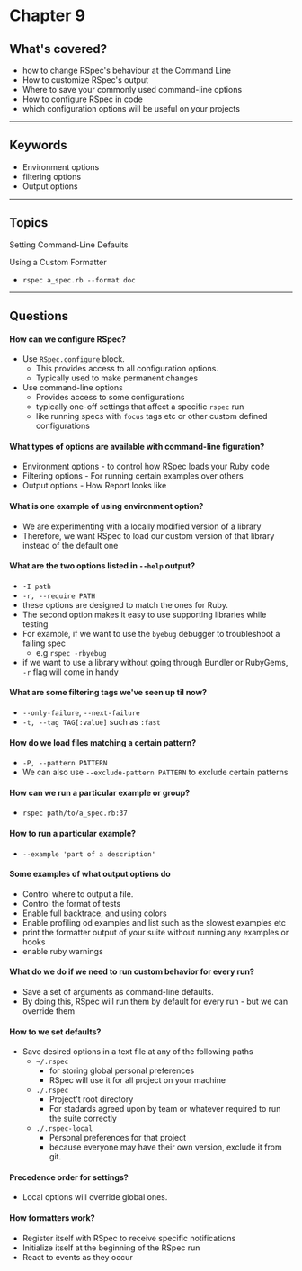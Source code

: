 # Chapter 9

## What's covered? 
-  how to change RSpec's behaviour at the Command Line
- How to customize RSpec's output
- Where to save your commonly used command-line options
- How to configure RSpec in code
- which configuration options will be useful on your projects
--- 
## Keywords
- Environment options
- filtering options
- Output options

--- 

## Topics
Setting Command-Line Defaults

Using a Custom Formatter
- `rspec a_spec.rb --format doc`

--- 

## Questions

#### How can we configure RSpec? 
- Use `RSpec.configure` block.
  - This provides access to all configuration options. 
  - Typically used to make permanent changes
- Use command-line options
  - Provides access to some configurations
  - typically one-off settings that affect a specific `rspec` run
  - like running specs with `focus` tags etc or other custom defined configurations

#### What types of options are available with command-line figuration? 
- Environment options - to control how RSpec loads your Ruby code
- Filtering options - For running certain examples over others
- Output options - How Report looks like

#### What is one example of using environment option? 
- We are experimenting with a locally modified version of a library
- Therefore, we want RSpec to load our custom version of that library instead of the default one

#### What are the two options listed in `--help` output?
- `-I path` 
- `-r, --require PATH`
- these options are designed to match the ones for Ruby. 
- The second option makes it easy to use supporting libraries while testing
- For example, if we want to use the `byebug` debugger to troubleshoot a failing spec
  - e.g `rspec -rbyebug`
- if we want to use a library without going through Bundler or RubyGems, `-r` flag will come in handy

#### What are some filtering tags we've seen up til now?
- `--only-failure`, `--next-failure`
- `-t, --tag TAG[:value]` such as `:fast`

#### How do we load files matching a certain pattern? 
- `-P, --pattern PATTERN`
- We can also use `--exclude-pattern PATTERN` to exclude certain patterns

#### How can we run a particular example or group? 
- `rspec path/to/a_spec.rb:37`

#### How to run a particular example? 
- `--example 'part of a description'`

#### Some examples of what output options do 
- Control where to output a file.
- Control the format of tests
- Enable full backtrace, and using colors
- Enable profiling od examples and list such as the slowest examples etc
- print the formatter output of your suite without running any examples or hooks
- enable ruby warnings

#### What do we do if we need to run custom behavior for every run? 
- Save a set of arguments as command-line defaults.
- By doing this, RSpec will run them by default for every run - but we can override them

#### How to we set defaults? 
- Save desired options in a text file at any of the following paths 
  - `~/.rspec`
    - for storing global personal preferences
    - RSpec will use it for all project on your machine
  - `./.rspec`
    - Project't root directory
    - For stadards agreed upon by team or whatever required to run the suite correctly
  - `./.rspec-local`
    - Personal preferences for that project 
    - because everyone may have their own version, exclude it from git.

#### Precedence order for settings? 
- Local options will override global ones.

#### How formatters work? 
- Register itself with RSpec to receive specific notifications
- Initialize itself at the beginning of the RSpec run
- React to events as they occur








